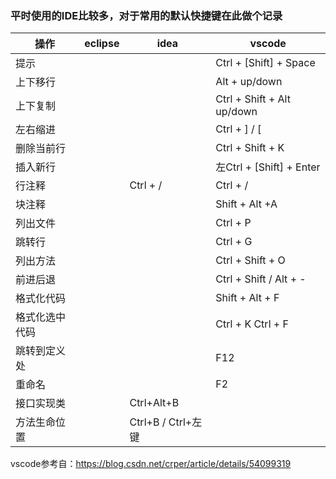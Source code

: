 ### 平时使用的IDE比较多，对于常用的默认快捷键在此做个记录

|操作|eclipse|idea|vscode
|--|--|--|--|
|提示| | | Ctrl + [Shift] + Space|
|上下移行| | |Alt + up/down |
|上下复制| | |Ctrl + Shift + Alt up/down |
|左右缩进| | |Ctrl + ] / [ |
|删除当前行| | |Ctrl + Shift + K |
|插入新行| | |左Ctrl + [Shift] + Enter |
|行注释| |Ctrl + /  |Ctrl + / |
|块注释| | |Shift + Alt +A |
|列出文件| | |Ctrl + P |
|跳转行| | |Ctrl + G |
|列出方法| | | Ctrl + Shift + O|
|前进后退| | |Ctrl + Shift / Alt + - |
|格式化代码| | |Shift + Alt + F |
|格式化选中代码| | |Ctrl + K Ctrl + F |
|跳转到定义处| | |F12 |
|重命名| | |F2 |
|接口实现类| | Ctrl+Alt+B| |
|方法生命位置| | Ctrl+B / Ctrl+左键| |

vscode参考自：https://blog.csdn.net/crper/article/details/54099319
